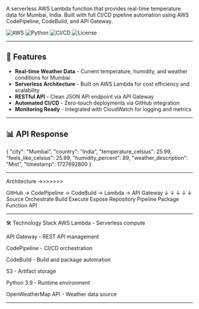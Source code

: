 A serverless AWS Lambda function that provides real-time temperature data for Mumbai, India. Built with full CI/CD pipeline automation using AWS CodePipeline, CodeBuild, and API Gateway.

![AWS](https://img.shields.io/badge/AWS-Lambda-orange?logo=amazonaws)
![Python](https://img.shields.io/badge/Python-3.9-blue?logo=python)
![CI/CD](https://img.shields.io/badge/CI/CD-CodePipeline-success)
![License](https://img.shields.io/badge/license-MIT-green)

--------------------------------------------------------------------------
## 🚀 Features

- **Real-time Weather Data** - Current temperature, humidity, and weather conditions for Mumbai
- **Serverless Architecture** - Built on AWS Lambda for cost efficiency and scalability
- **RESTful API** - Clean JSON API endpoint via API Gateway
- **Automated CI/CD** - Zero-touch deployments via GitHub integration
- **Monitoring Ready** - Integrated with CloudWatch for logging and metrics

----------------------------------------------------------------------------
## 📊 API Response
{
  "city": "Mumbai",
  "country": "India",
  "temperature_celsius": 25.99,
  "feels_like_celsius": 25.99,
  "humidity_percent": 89,
  "weather_description": "Mist",
  "timestamp": 1727692800
}

-----------------------------------------------------------------------------
Architecture ->>>>>>>

GitHub → CodePipeline → CodeBuild → Lambda → API Gateway
    ↓           ↓           ↓         ↓         ↓
  Source      Orchestrate  Build    Execute    Expose
  Repository   Pipeline     Package  Function   API

-----------------------------------------------------------------------------

🛠️ Technology Stack
AWS Lambda - Serverless compute

API Gateway - REST API management

CodePipeline - CI/CD orchestration

CodeBuild - Build and package automation

S3 - Artifact storage

Python 3.9 - Runtime environment

OpenWeatherMap API - Weather data source

-----------------------------------------------------------------------------
